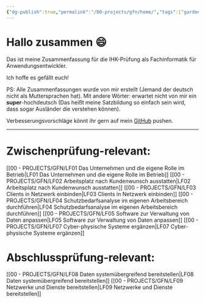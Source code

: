 ```yaml
---
{"dg-publish":true,"permalink":"/00-projects/gfn/home/","tags":["gardenEntry","gardenEntry","gardenEntry"],"noteIcon":"","updated":"2024-07-01T09:24:02.296+02:00"}
---
```


# Hallo zusammen 😄 

Das ist meine Zusammenfassung für die IHK-Prüfung als Fachinformatik für Anwendungsentwickler.

Ich hoffe es gefällt euch!

PS: Alle Zusammenfassungen wurde von mir erstellt (Jemand der deutsch nicht als Muttersprachen hat). Mit andere Wörter: erwartet nicht von mir ein **super**-hochdeutsch (Das heißt meine Satzbildung so einfach sein wird, dass sogar Ausländer die verstehen können).

Verbesserungsvorschläge könnt ihr gern auf mein [GitHub](https://github.com/U-L-M-S/obsidian) pushen.


---
# Zwischenprüfung-relevant:
[[00 - PROJECTS/GFN/LF01 Das Unternehmen und die eigene Rolle im Betrieb\|LF01 Das Unternehmen und die eigene Rolle im Betrieb]]
[[00 - PROJECTS/GFN/LF02 Arbeitsplatz nach Kundenwunsch ausstatten\|LF02 Arbeitsplatz nach Kundenwunsch ausstatten]] 
[[00 - PROJECTS/GFN/LF03 Clients in Netzwerk einbinden\|LF03 Clients in Netzwerk einbinden]] 
[[00 - PROJECTS/GFN/LF04 Schutzbedarfsanalyse im eigenen Arbeitsbereich durchführen\|LF04 Schutzbedarfsanalyse im eigenen Arbeitsbereich durchführen]] 
[[00 - PROJECTS/GFN/LF05 Software zur Verwaltung von Daten anpassen\|LF05 Software zur Verwaltung von Daten anpassen]] 
[[00 - PROJECTS/GFN/LF07 Cyber-physische Systeme ergänzen\|LF07 Cyber-physische Systeme ergänzen]]
# Abschlussprüfung-relevant:
[[00 - PROJECTS/GFN/LF08 Daten systemübergreifend bereitstellen\|LF08 Daten systemübergreifend bereitstellen]]
[[00 - PROJECTS/GFN/LF09 Netzwerke und Dienste bereitstellen\|LF09 Netzwerke und Dienste bereitstellen]]